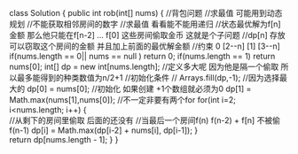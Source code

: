 class Solution {
    public int rob(int[] nums) {  //背包问题
        //求最值 可能用到动态规划
        //不能获取相邻房间的数字 
        //求最值  看看能不能用递归 
        //状态最优解为f[n] 金额 那么他只能在f[n-2] ... f[0] 这些房间偷取金币 这就是个子问题
        //dp[n] 存放可以窃取这个房间的金额 并且加上前面的最优解金额
        //约束 0 [2--n] [1] [3--n]
        if(nums.length == 0|| nums == null ) return 0; 
        if(nums.length == 1) return nums[0];
        int[] dp = new int[nums.length]; //定义多大呢 因为他是隔一个偷取 所以最多能得到的种类数值为n/2+1
        //初始化条件  //
        Arrays.fill(dp,-1); //因为选择最大的
        dp[0] = nums[0]; //初始化  如果创建 +1个数组就必须为0
        dp[1] = Math.max(nums[1],nums[0]); //不一定非要有两个for 
        for(int i=2; i<nums.length; i++)
        {   
          //从剩下的房间里偷取  后面的还没有
          //当最后一个房间f(n)  f(n-2) + f[n] 不被偷 f(n-1)
            dp[i] = Math.max(dp[i-2] + nums[i], dp[i-1]);
        }   
        return dp[nums.length - 1];
    }
}